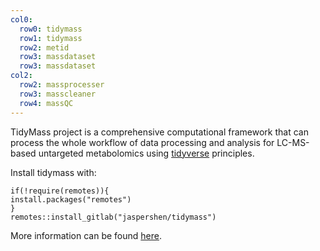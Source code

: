```yaml
---
col0:
  row0: tidymass
  row1: tidymass
  row2: metid
  row3: massdataset
  row3: massdataset
col2:
  row2: massprocesser
  row3: masscleaner
  row4: massQC
---
```


TidyMass project is a comprehensive computational framework that can process the whole workflow of data processing and analysis for LC-MS-based untargeted metabolomics using [tidyverse](https://www.tidyverse.org/) principles.

Install tidymass with:

```{r, eval= FALSE}
if(!require(remotes)){
install.packages("remotes")
}
remotes::install_gitlab("jaspershen/tidymass")
```

More information can be found [here](https://www.tidymass.org/packages/).
